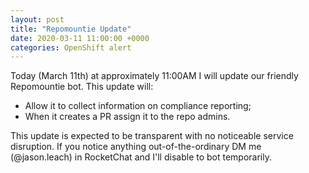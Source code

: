 ```yaml
---
layout: post
title: "Repomountie Update"
date: 2020-03-11 11:00:00 +0000
categories: OpenShift alert
---
```


Today (March 11th) at approximately 11:00AM I will update our friendly Repomountie bot. This update will:

- Allow it to collect information on compliance reporting;
- When it creates a PR assign it to the repo admins.

This update is expected to be transparent with no noticeable service disruption. If you notice anything out-of-the-ordinary DM me (@jason.leach) in RocketChat and I'll disable to bot temporarily.

